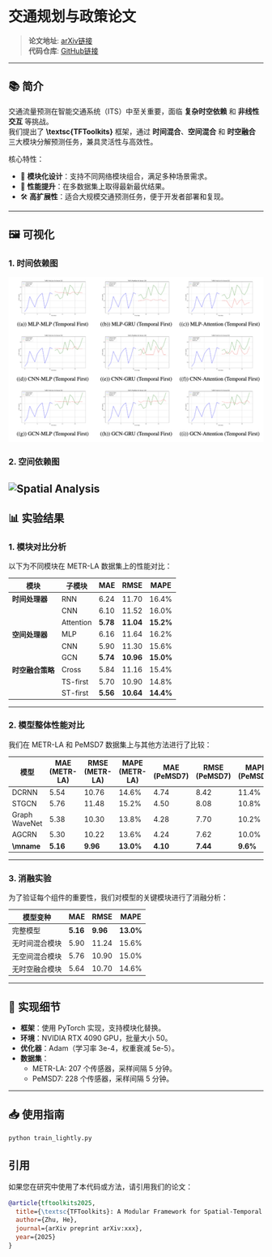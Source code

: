 # 交通规划与政策论文

> **论文地址**: [arXiv链接](TrafficFlow.pdf)  
> **代码仓库**: [GitHub链接](https://github.com/zhuchichi56/TFTOOLKITS)

---

## 📚 **简介**

交通流量预测在智能交通系统（ITS）中至关重要，面临 **复杂时空依赖** 和 **非线性交互** 等挑战。  
我们提出了 **\textsc{TFToolkits}** 框架，通过 **时间混合**、**空间混合** 和 **时空融合** 三大模块分解预测任务，兼具灵活性与高效性。  

核心特性：
- 🌟 **模块化设计**：支持不同网络模块组合，满足多种场景需求。
- 🚀 **性能提升**：在多数据集上取得最新最优结果。
- 🛠️ **高扩展性**：适合大规模交通预测任务，便于开发者部署和复现。

---

## 🖼️ **可视化**

### 1. **时间依赖图**
![Temporal Analysis](figure/temporal.png)

### 2. **空间依赖图**
![Spatial Analysis](figure/spatial.png)
---

## 📊 **实验结果**

### **1. 模块对比分析**
以下为不同模块在 METR-LA 数据集上的性能对比：

| 模块            | 子模块     | MAE   | RMSE  | MAPE  |
|----------------|----------|-------|-------|-------|
| **时间处理器**    | RNN      | 6.24  | 11.70 | 16.4% |
|                | CNN      | 6.10  | 11.52 | 16.0% |
|                | Attention | **5.78**  | **11.04** | **15.2%** |
| **空间处理器**    | MLP      | 6.16  | 11.64 | 16.2% |
|                | CNN      | 5.90  | 11.30 | 15.6% |
|                | GCN      | **5.74**  | **10.96** | **15.0%** |
| **时空融合策略**  | Cross    | 5.84  | 11.16 | 15.4% |
|                | TS-first | 5.70  | 10.90 | 14.8% |
|                | ST-first | **5.56**  | **10.64** | **14.4%** |

---

### **2. 模型整体性能对比**
我们在 METR-LA 和 PeMSD7 数据集上与其他方法进行了比较：

| 模型             | MAE (METR-LA) | RMSE (METR-LA) | MAPE (METR-LA) | MAE (PeMSD7) | RMSE (PeMSD7) | MAPE (PeMSD7) |
|-----------------|---------------|----------------|----------------|--------------|---------------|---------------|
| DCRNN          | 5.54          | 10.76          | 14.6%          | 4.74         | 8.42          | 11.4%         |
| STGCN          | 5.76          | 11.48          | 15.2%          | 4.50         | 8.08          | 10.8%         |
| Graph WaveNet  | 5.38          | 10.30          | 13.8%          | 4.28         | 7.70          | 10.2%         |
| AGCRN          | 5.30          | 10.22          | 13.6%          | 4.24         | 7.62          | 10.0%         |
| **\mname**      | **5.16**      | **9.96**       | **13.0%**      | **4.10**     | **7.44**      | **9.6%**      |

---

### **3. 消融实验**
为了验证每个组件的重要性，我们对模型的关键模块进行了消融分析：

| 模型变种           | MAE   | RMSE  | MAPE  |
|------------------|-------|-------|-------|
| 完整模型          | **5.16**  | **9.96**  | **13.0%** |
| 无时间混合模块    | 5.90  | 11.24 | 15.6% |
| 无空间混合模块    | 5.76  | 10.90 | 15.0% |
| 无时空融合模块    | 5.64  | 10.70 | 14.6% |

---

## 🔧 **实现细节**

- **框架**：使用 PyTorch 实现，支持模块化替换。
- **环境**：NVIDIA RTX 4090 GPU，批量大小 50。
- **优化器**：Adam（学习率 3e-4，权重衰减 5e-5）。
- **数据集**：
  - METR-LA: 207 个传感器，采样间隔 5 分钟。
  - PeMSD7: 228 个传感器，采样间隔 5 分钟。

---

## 📥 **使用指南**

```bash
python train_lightly.py 
```



## **引用**
如果您在研究中使用了本代码或方法，请引用我们的论文：

```bibtex
@article{tftoolkits2025,
  title={\textsc{TFToolkits}: A Modular Framework for Spatial-Temporal Traffic Flow Prediction},
  author={Zhu, He},
  journal={arXiv preprint arXiv:xxx},
  year={2025}
}
